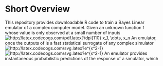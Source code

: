 # Short Overview
This repository provides downloadable R code to train a Bayes Linear emulator of a complex computer model. 
Given an unknown function f whose value is only observed at a small number of inputs 
<img src="http://latex.codecogs.com/pdf.latex?\dpi{110}&space;x_1,&space;\dots,&space;x_n&space;" title="http://latex.codecogs.com/pdf.latex?\dpi{110} x_1, \dots, x_n " />
An emulator, once the outputs of is a fast statistical surrogate of any complex simulator 
<img src="http://latex.codecogs.com/svg.latex?e^{x^2-1}" title="http://latex.codecogs.com/svg.latex?e^{x^2-1}" />
<img src="http://latex.codecogs.com/svg.latex?e^{x^2-1}" title="http://latex.codecogs.com/svg.latex?e^{x^2-1}" />
An emulator provides instantaneous probabilistic predictions of the response of a simulator, which 
